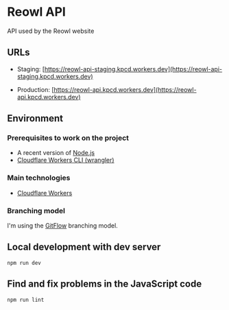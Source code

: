 # Reowl API

API used by the Reowl website

## URLs

- Staging: [https://reowl-api-staging.kpcd.workers.dev](https://reowl-api-staging.kpcd.workers.dev)

- Production: [https://reowl-api.kpcd.workers.dev](https://reowl-api.kpcd.workers.dev)

## Environment

### Prerequisites to work on the project

- A recent version of [Node.js](https://nodejs.org)
- [Cloudflare Workers CLI (wrangler)](https://developers.cloudflare.com/workers/cli-wrangler)

### Main technologies

- [Cloudflare Workers](https://developers.cloudflare.com/workers/)

### Branching model

I'm using the [GitFlow](https://nvie.com/posts/a-successful-git-branching-model/) branching model.

## Local development with dev server

`npm run dev`

## Find and fix problems in the JavaScript code

`npm run lint`
